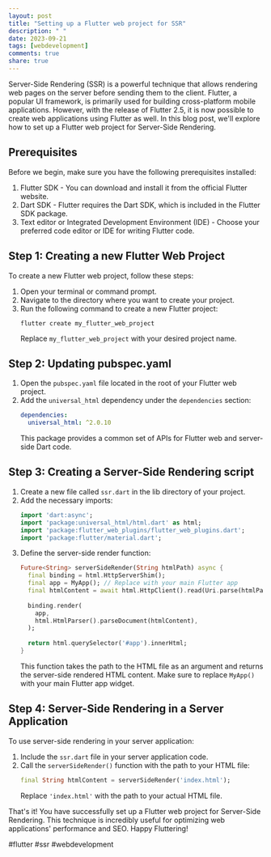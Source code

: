 ```yaml
---
layout: post
title: "Setting up a Flutter web project for SSR"
description: " "
date: 2023-09-21
tags: [webdevelopment]
comments: true
share: true
---
```


Server-Side Rendering (SSR) is a powerful technique that allows rendering web pages on the server before sending them to the client. Flutter, a popular UI framework, is primarily used for building cross-platform mobile applications. However, with the release of Flutter 2.5, it is now possible to create web applications using Flutter as well. In this blog post, we'll explore how to set up a Flutter web project for Server-Side Rendering.

## Prerequisites

Before we begin, make sure you have the following prerequisites installed:

1. Flutter SDK - You can download and install it from the official Flutter website.
2. Dart SDK - Flutter requires the Dart SDK, which is included in the Flutter SDK package.
3. Text editor or Integrated Development Environment (IDE) - Choose your preferred code editor or IDE for writing Flutter code.

## Step 1: Creating a new Flutter Web Project

To create a new Flutter web project, follow these steps:

1. Open your terminal or command prompt.
2. Navigate to the directory where you want to create your project.
3. Run the following command to create a new Flutter project:
   ```
   flutter create my_flutter_web_project
   ```
   Replace `my_flutter_web_project` with your desired project name.

## Step 2: Updating pubspec.yaml

1. Open the `pubspec.yaml` file located in the root of your Flutter web project.
2. Add the `universal_html` dependency under the `dependencies` section:
   ```yaml
   dependencies:
     universal_html: ^2.0.10
   ```
   This package provides a common set of APIs for Flutter web and server-side Dart code.

## Step 3: Creating a Server-Side Rendering script

1. Create a new file called `ssr.dart` in the lib directory of your project.
2. Add the necessary imports:
   ```dart
   import 'dart:async';
   import 'package:universal_html/html.dart' as html;
   import 'package:flutter_web_plugins/flutter_web_plugins.dart';
   import 'package:flutter/material.dart';
   ```
3. Define the server-side render function:
   ```dart
   Future<String> serverSideRender(String htmlPath) async {
     final binding = html.HttpServerShim();
     final app = MyApp(); // Replace with your main Flutter app
     final htmlContent = await html.HttpClient().read(Uri.parse(htmlPath));
  
     binding.render(
       app,
       html.HtmlParser().parseDocument(htmlContent),
     );
  
     return html.querySelector('#app').innerHtml;
   }
   ```
   This function takes the path to the HTML file as an argument and returns the server-side rendered HTML content. Make sure to replace `MyApp()` with your main Flutter app widget.

## Step 4: Server-Side Rendering in a Server Application

To use server-side rendering in your server application:

1. Include the `ssr.dart` file in your server application code.
2. Call the `serverSideRender()` function with the path to your HTML file:
   ```dart
   final String htmlContent = serverSideRender('index.html');
   ```
   Replace `'index.html'` with the path to your actual HTML file.

That's it! You have successfully set up a Flutter web project for Server-Side Rendering. This technique is incredibly useful for optimizing web applications' performance and SEO. Happy Fluttering!

#flutter #ssr #webdevelopment